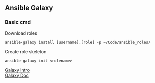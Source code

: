 ## Ansible Galaxy

### Basic cmd 
Download roles
```
ansible-galaxy install [username].[role] -p ~/Code/ansible_roles/
```
Create role skeleton
```
ansible-galaxy init <rolename>
```

[Galaxy Intro](https://galaxy.ansible.com/intro)  <br>
[Galaxy Doc](http://docs.ansible.com/ansible/galaxy.html)


